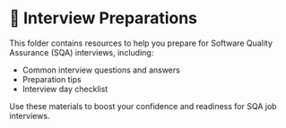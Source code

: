 # 📝 Interview Preparations

This folder contains resources to help you prepare for Software Quality Assurance (SQA) interviews, including:
- Common interview questions and answers
- Preparation tips
- Interview day checklist

Use these materials to boost your confidence and readiness for SQA job interviews.
